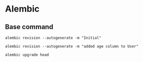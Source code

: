 # Alembic
## Base command
`alembic revision --autogenerate -m "Initial"`

`alembic revision --autogenerate -m "added age column to User"`

`alembic upgrade head`